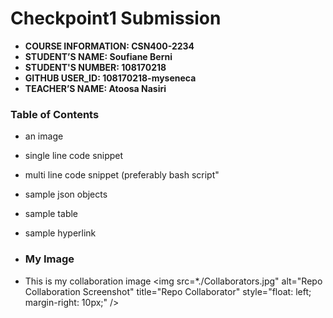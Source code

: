 # Checkpoint1 Submission

- **COURSE INFORMATION: CSN400-2234**
- **STUDENT’S NAME: Soufiane Berni**
- **STUDENT'S NUMBER: 108170218**
- **GITHUB USER_ID: 108170218-myseneca** 
- **TEACHER’S NAME: Atoosa Nasiri**

### Table of Contents
- an image
- single line code snippet
- multi line code snippet (preferably bash script"
- sample json objects
- sample table
- sample hyperlink

- ### My Image
- This is my collaboration image
<img src=*./Collaborators.jpg"
     alt="Repo Collaboration Screenshot"
     title="Repo Collaborator"
     style="float: left; margin-right: 10px;" />
